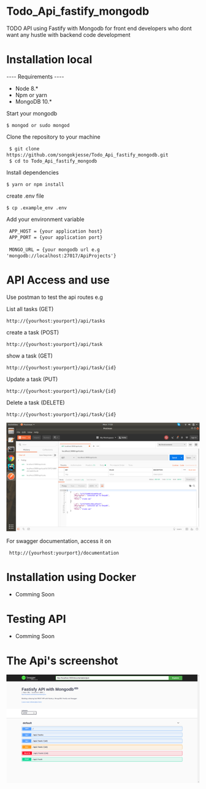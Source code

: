 # Todo_Api_fastify_mongodb
TODO API using Fastify with Mongodb for front end developers who dont want any hustle with backend code development  

# Installation local
---- Requirements ----
- Node 8.*
- Npm or yarn
- MongoDB 10.*

Start your mongodb 
```$xslt
$ mongod or sudo mongod
```
Clone the repository to your machine

```
 $ git clone https://github.com/songokjesse/Todo_Api_fastify_mongodb.git
 $ cd to Todo_Api_fastify_mongodb
```

Install dependencies

```$xslt
$ yarn or npm install
```
create .env file
```$xslt
$ cp .example_env .env
```
Add your environment variable

```$xslt
 APP_HOST = {your application host}
 APP_PORT = {your application port}
 
 MONGO_URL = {your mongodb url e.g 'mongodb://localhost:27017/ApiProjects'}
```
# API Access and use
Use postman to test the api routes e.g 

List all tasks (GET)
```$xslt
http://{yourhost:yourport}/api/tasks
```
create a task (POST)
```$xslt
http://{yourhost:yourport}/api/task
```
show a task (GET)
```$xslt
http://{yourhost:yourport}/api/task/{id}
```
Update a task (PUT)
```$xslt
http://{yourhost:yourport}/api/task/{id}
```
Delete a task (DELETE)
```$xslt
http://{yourhost:yourport}/api/task/{id}
```
![alt text](screenshots/postman_screenshot.png)


For swagger documentation, access it on

```$xslt
 http://{yourhost:yourport}/documentation
```

# Installation using Docker
- Comming Soon

# Testing API 
- Comming Soon

# The Api's screenshot
![alt text](screenshots/api_swagger_screenshot.png)
